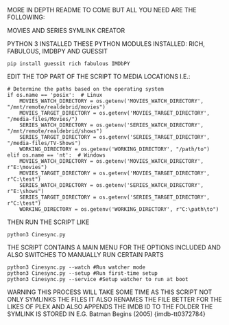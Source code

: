 MORE IN DEPTH README TO COME BUT ALL YOU NEED ARE THE FOLLOWING:

MOVIES AND SERIES SYMLINK CREATOR

PYTHON 3 INSTALLED 
THESE PYTHON MODULES INSTALLED: RICH, FABULOUS, IMDBPY AND GUESSIT

```
pip install guessit rich fabulous IMDbPY
```

EDIT THE TOP PART OF THE SCRIPT TO MEDIA LOCATIONS I.E.:

```
# Determine the paths based on the operating system
if os.name == 'posix':  # Linux
    MOVIES_WATCH_DIRECTORY = os.getenv('MOVIES_WATCH_DIRECTORY', "/mnt/remote/realdebrid/movies")
    MOVIES_TARGET_DIRECTORY = os.getenv('MOVIES_TARGET_DIRECTORY', "/media-files/Movies/")
    SERIES_WATCH_DIRECTORY = os.getenv('SERIES_WATCH_DIRECTORY', "/mnt/remote/realdebrid/shows")
    SERIES_TARGET_DIRECTORY = os.getenv('SERIES_TARGET_DIRECTORY', "/media-files/TV-Shows")
    WORKING_DIRECTORY = os.getenv('WORKING_DIRECTORY', "/path/to")
elif os.name == 'nt':  # Windows
    MOVIES_WATCH_DIRECTORY = os.getenv('MOVIES_WATCH_DIRECTORY', r"E:\movies")
    MOVIES_TARGET_DIRECTORY = os.getenv('MOVIES_TARGET_DIRECTORY', r"C:\test")
    SERIES_WATCH_DIRECTORY = os.getenv('SERIES_WATCH_DIRECTORY', r"E:\shows")
    SERIES_TARGET_DIRECTORY = os.getenv('SERIES_TARGET_DIRECTORY', r"C:\test")
    WORKING_DIRECTORY = os.getenv('WORKING_DIRECTORY', r"C:\path\to")
```

THEN RUN THE SCRIPT LIKE

```
python3 Cinesync.py
```

THE SCRIPT CONTAINS A MAIN MENU FOR THE OPTIONS INCLUDED AND ALSO SWITCHES TO MANUALLY RUN CERTAIN PARTS

```
python3 Cinesync.py --watch #Run watcher mode
python3 Cinesync.py --setup #Run first-time setup
python3 Cinesync.py --service #Setup watcher to run at boot
```

WARNING THIS PROCESS WILL TAKE SOME TIME AS THIS SCRIPT NOT ONLY SYMLINKS THE FILES IT ALSO RENAMES THE FILE BETTER FOR THE LIKES OF PLEX AND ALSO APPENDS THE IMDB ID TO THE FOLDER THE SYMLINK IS STORED IN E.G. Batman Begins (2005) {imdb-tt0372784}
